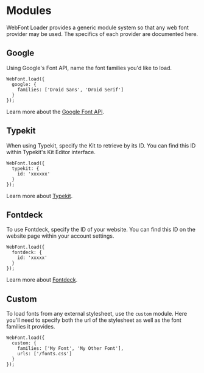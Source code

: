 # Modules

WebFont Loader provides a generic module system so that any web font provider
may be used. The specifics of each provider are documented here.


## Google

Using Google's Font API, name the font families you'd like to load.

    WebFont.load({
      google: {
        families: ['Droid Sans', 'Droid Serif']
      }
    });

Learn more about the [Google Font API][gfontapi].


## Typekit

When using Typekit, specify the Kit to retrieve by its ID. You can find this
ID within Typekit's Kit Editor interface.

    WebFont.load({
      typekit: {
        id: 'xxxxxx'
      }
    });

Learn more about [Typekit][tk].

## Fontdeck

To use Fontdeck, specify the ID of your website. You can find this ID on the
website page within your account settings.

    WebFont.load({
      fontdeck: {
        id: 'xxxxx'
      }
    });

Learn more about [Fontdeck][fd].

## Custom

To load fonts from any external stylesheet, use the `custom` module. Here you'll
need to specify both the url of the stylesheet as well as the font families it
provides.

    WebFont.load({
      custom: {
        families: ['My Font', 'My Other Font'],
        urls: ['/fonts.css']
      }
    });


[gfontapi]: https://code.google.com/apis/webfonts/docs/getting_started.html
[tk]: http://typekit.com/
[fd]: http://fontdeck.com/